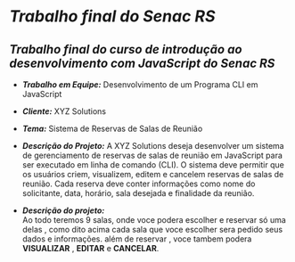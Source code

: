 #  *Trabalho final do Senac RS*
## *Trabalho final do curso de introdução ao desenvolvimento com JavaScript do Senac RS*

- ***Trabalho em Equipe:*** Desenvolvimento de um Programa CLI em JavaScript

- ***Cliente:*** XYZ Solutions

- ***Tema:*** Sistema de Reservas de Salas de Reunião 

- ***Descrição do Projeto:***
A XYZ Solutions deseja desenvolver um sistema de gerenciamento de reservas de
salas de reunião em JavaScript para ser executado em linha de comando (CLI). O
sistema deve permitir que os usuários criem, visualizem, editem e cancelem
reservas de salas de reunião. Cada reserva deve conter informações como nome
do solicitante, data, horário, sala desejada e finalidade da reunião.

- ***Descrição do projeto:***  
Ao todo teremos 9 salas, onde voce podera escolher e reservar só uma delas , como dito acima cada sala que voce escolher sera pedido seus dados e informações.
além de reservar , voce tambem podera  **VISUALIZAR** , **EDITAR** e **CANCELAR**.
 



